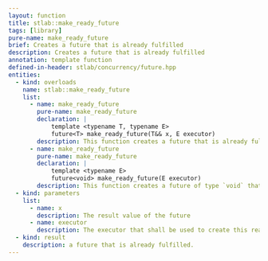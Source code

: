 ```yaml
---
layout: function
title: stlab::make_ready_future
tags: [library]
pure-name: make_ready_future
brief: Creates a future that is already fulfilled
description: Creates a future that is already fulfilled
annotation: template function
defined-in-header: stlab/concurrency/future.hpp
entities:
  - kind: overloads
    name: stlab::make_ready_future
    list:
      - name: make_ready_future
        pure-name: make_ready_future
        declaration: |
            template <typename T, typename E>
            future<T> make_ready_future(T&& x, E executor)
        description: This function creates a future that is already fulfilled.
      - name: make_ready_future
        pure-name: make_ready_future
        declaration: |
            template <typename E>
            future<void> make_ready_future(E executor)
        description: This function creates a future of type `void` that is already fulfilled.
  - kind: parameters
    list:
      - name: x
        description: The result value of the future
      - name: executor
        description: The executor that shall be used to create this ready future        
  - kind: result
    description: a future that is already fulfilled.
---
```

